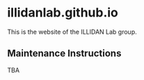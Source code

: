 illidanlab.github.io
==================

This is the website of the ILLIDAN Lab group.

Maintenance Instructions
------------------------
TBA
